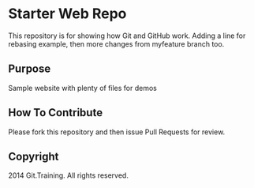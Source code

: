 # Starter Web Repo

This repository is for showing how Git and GitHub work.  Adding a line for rebasing example, then
more changes from myfeature branch too.

## Purpose

Sample website with plenty of files for demos

## How To Contribute

Please fork this repository and then issue Pull Requests for review.


## Copyright

2014 Git.Training. All rights reserved.
